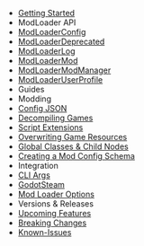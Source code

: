 - [Getting Started](getting_started.md)
- <span>ModLoader API</span>
- [ModLoaderConfig](api/ModLoaderConfig.md)
- [ModLoaderDeprecated](api/ModLoaderDeprecated.md)
- [ModLoaderLog](api/ModLoaderLog.md)
- [ModLoaderMod](api/ModLoaderMod.md)
- [ModLoaderModManager](api/ModLoaderModManager.md)
- [ModLoaderUserProfile](api/ModLoaderUserProfile.md)
- <span>Guides</span>
- <span class="subsection">Modding</span>
- [Config JSON](guides/modding/config_json.md)
- [Decompiling Games](guides/modding/decompile_games.md)
- [Script Extensions](guides/modding/script_extensions.md)
- [Overwriting Game Resources](guides/modding/overwriting_game_resources.md)
- [Global Classes & Child Nodes](guides/modding/global_classes_and_child_nodes.md)
- [Creating a Mod Config Schema](guides/modding/creating_mod_config_schema.md)
- <span class="subsection">Integration</span>
- [CLI Args](guides/integration/cli_args.md)
- [GodotSteam](guides/integration/godot_steam.md)
- [Mod Loader Options](guides/integration/mod_loader_options.md)
- <span>Versions & Releases</span>
- [Upcoming Features](misc/upcoming_features)
- [Breaking Changes](misc/breaking_changes.md)
- [Known-Issues](misc/known_issues.md)
